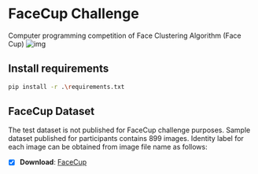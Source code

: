 # FaceCup Challenge
Computer programming competition of Face Clustering Algorithm (Face Cup)
![img](Cluster.gif)
## Install requirements

```bash
pip install -r .\requirements.txt
```

## FaceCup Dataset
The test dataset is not published for FaceCup challenge purposes. Sample dataset published for participants contains 899 images. Identity label for each image can be obtained from image file name as follows:

- [x] **Download**: [FaceCup](https://facecup.ir/news/cc622bd2-7765-4383-8c39-9e074a5e1286)
